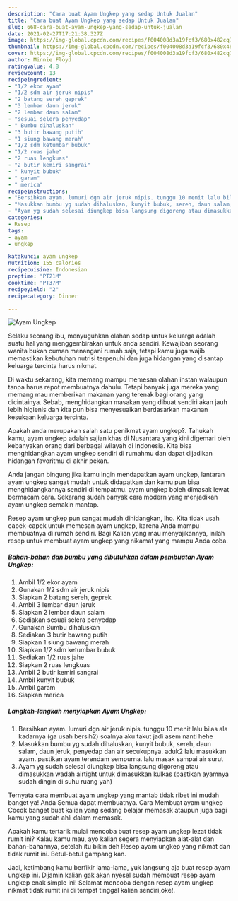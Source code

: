 ```yaml
---
description: "Cara buat Ayam Ungkep yang sedap Untuk Jualan"
title: "Cara buat Ayam Ungkep yang sedap Untuk Jualan"
slug: 668-cara-buat-ayam-ungkep-yang-sedap-untuk-jualan
date: 2021-02-27T17:21:38.327Z
image: https://img-global.cpcdn.com/recipes/f004008d3a19fcf3/680x482cq70/ayam-ungkep-foto-resep-utama.jpg
thumbnail: https://img-global.cpcdn.com/recipes/f004008d3a19fcf3/680x482cq70/ayam-ungkep-foto-resep-utama.jpg
cover: https://img-global.cpcdn.com/recipes/f004008d3a19fcf3/680x482cq70/ayam-ungkep-foto-resep-utama.jpg
author: Minnie Floyd
ratingvalue: 4.8
reviewcount: 13
recipeingredient:
- "1/2 ekor ayam"
- "1/2 sdm air jeruk nipis"
- "2 batang sereh geprek"
- "3 lembar daun jeruk"
- "2 lembar daun salam"
- "sesuai selera penyedap"
- " Bumbu dihaluskan"
- "3 butir bawang putih"
- "1 siung bawang merah"
- "1/2 sdm ketumbar bubuk"
- "1/2 ruas jahe"
- "2 ruas lengkuas"
- "2 butir kemiri sangrai"
- " kunyit bubuk"
- " garam"
- " merica"
recipeinstructions:
- "Bersihkan ayam. lumuri dgn air jeruk nipis. tunggu 10 menit lalu bilas ala kadarnya (ga usah bersih2) soalnya aku takut jadi asem nanti hehe"
- "Masukkan bumbu yg sudah dihaluskan, kunyit bubuk, sereh, daun salam, daun jeruk, penyedap dan air secukupnya. aduk2 lalu masukkan ayam. pastikan ayam terendam sempurna. lalu masak sampai air surut"
- "Ayam yg sudah selesai diungkep bisa langsung digoreng atau dimasukkan wadah airtight untuk dimasukkan kulkas (pastikan ayamnya sudah dingin di suhu ruang yah)"
categories:
- Resep
tags:
- ayam
- ungkep

katakunci: ayam ungkep 
nutrition: 155 calories
recipecuisine: Indonesian
preptime: "PT21M"
cooktime: "PT37M"
recipeyield: "2"
recipecategory: Dinner

---
```



![Ayam Ungkep](https://img-global.cpcdn.com/recipes/f004008d3a19fcf3/680x482cq70/ayam-ungkep-foto-resep-utama.jpg)

Selaku seorang ibu, menyuguhkan olahan sedap untuk keluarga adalah suatu hal yang menggembirakan untuk anda sendiri. Kewajiban seorang  wanita bukan cuman menangani rumah saja, tetapi kamu juga wajib memastikan kebutuhan nutrisi terpenuhi dan juga hidangan yang disantap keluarga tercinta harus nikmat.

Di waktu  sekarang, kita memang mampu memesan olahan instan walaupun tanpa harus repot membuatnya dahulu. Tetapi banyak juga mereka yang memang mau memberikan makanan yang terenak bagi orang yang dicintainya. Sebab, menghidangkan masakan yang dibuat sendiri akan jauh lebih higienis dan kita pun bisa menyesuaikan berdasarkan makanan kesukaan keluarga tercinta. 



Apakah anda merupakan salah satu penikmat ayam ungkep?. Tahukah kamu, ayam ungkep adalah sajian khas di Nusantara yang kini digemari oleh kebanyakan orang dari berbagai wilayah di Indonesia. Kita bisa menghidangkan ayam ungkep sendiri di rumahmu dan dapat dijadikan hidangan favoritmu di akhir pekan.

Anda jangan bingung jika kamu ingin mendapatkan ayam ungkep, lantaran ayam ungkep sangat mudah untuk didapatkan dan kamu pun bisa menghidangkannya sendiri di tempatmu. ayam ungkep boleh dimasak lewat bermacam cara. Sekarang sudah banyak cara modern yang menjadikan ayam ungkep semakin mantap.

Resep ayam ungkep pun sangat mudah dihidangkan, lho. Kita tidak usah capek-capek untuk memesan ayam ungkep, karena Anda mampu membuatnya di rumah sendiri. Bagi Kalian yang mau menyajikannya, inilah resep untuk membuat ayam ungkep yang nikamat yang mampu Anda coba.

<!--inarticleads1-->

##### Bahan-bahan dan bumbu yang dibutuhkan dalam pembuatan Ayam Ungkep:

1. Ambil 1/2 ekor ayam
1. Gunakan 1/2 sdm air jeruk nipis
1. Siapkan 2 batang sereh, geprek
1. Ambil 3 lembar daun jeruk
1. Siapkan 2 lembar daun salam
1. Sediakan sesuai selera penyedap
1. Gunakan  Bumbu dihaluskan
1. Sediakan 3 butir bawang putih
1. Siapkan 1 siung bawang merah
1. Siapkan 1/2 sdm ketumbar bubuk
1. Sediakan 1/2 ruas jahe
1. Siapkan 2 ruas lengkuas
1. Ambil 2 butir kemiri sangrai
1. Ambil  kunyit bubuk
1. Ambil  garam
1. Siapkan  merica




<!--inarticleads2-->

##### Langkah-langkah menyiapkan Ayam Ungkep:

1. Bersihkan ayam. lumuri dgn air jeruk nipis. tunggu 10 menit lalu bilas ala kadarnya (ga usah bersih2) soalnya aku takut jadi asem nanti hehe
1. Masukkan bumbu yg sudah dihaluskan, kunyit bubuk, sereh, daun salam, daun jeruk, penyedap dan air secukupnya. aduk2 lalu masukkan ayam. pastikan ayam terendam sempurna. lalu masak sampai air surut
1. Ayam yg sudah selesai diungkep bisa langsung digoreng atau dimasukkan wadah airtight untuk dimasukkan kulkas (pastikan ayamnya sudah dingin di suhu ruang yah)




Ternyata cara membuat ayam ungkep yang mantab tidak ribet ini mudah banget ya! Anda Semua dapat membuatnya. Cara Membuat ayam ungkep Cocok banget buat kalian yang sedang belajar memasak ataupun juga bagi kamu yang sudah ahli dalam memasak.

Apakah kamu tertarik mulai mencoba buat resep ayam ungkep lezat tidak rumit ini? Kalau kamu mau, ayo kalian segera menyiapkan alat-alat dan bahan-bahannya, setelah itu bikin deh Resep ayam ungkep yang nikmat dan tidak rumit ini. Betul-betul gampang kan. 

Jadi, ketimbang kamu berfikir lama-lama, yuk langsung aja buat resep ayam ungkep ini. Dijamin kalian gak akan nyesel sudah membuat resep ayam ungkep enak simple ini! Selamat mencoba dengan resep ayam ungkep nikmat tidak rumit ini di tempat tinggal kalian sendiri,oke!.


